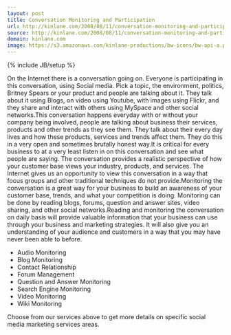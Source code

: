 ```yaml
---
layout: post
title: Conversation Monitoring and Participation
url: http://kinlane.com/2008/08/11/conversation-monitoring-and-participation/
source: http://kinlane.com/2008/08/11/conversation-monitoring-and-participation/
domain: kinlane.com
image: https://s3.amazonaws.com/kinlane-productions/bw-icons/bw-api-a.png
---
```

{% include JB/setup %}

<p>
     On the Internet there is a conversation going on. Everyone is participating in this conversation, using Social media. Pick a topic, the environment, politics, Britney Spears or your product and people are talking about it. They talk about it using Blogs, on video using Youtube, with images using Flickr, and they share and interact with others using MySpace and other social networks.This conversation happens everyday with or without your company being involved, people are talking about business their services, products and other trends as they see them. They talk about their every day lives and how these products, services and trends affect them. They do this in a very open and sometimes brutally honest way.It is critical for every business to at a very least listen in on this conversation and see what people are saying. The conversation provides a realistic perspective of how your customer base views your industry, products, and services. The Internet gives us an opportunity to view this conversation in a way that focus groups and other traditional techniques do not provide.Monitoring the conversation is a great way for your business to build an awareness of your customer base, trends, and what your competition is doing. Monitoring can be done by reading blogs, forums, question and answer sites, video sharing, and other social networks.Reading and monitoring the conversation on daily basis will provide valuable information that your business can use through your business and marketing strategies. It will also give you an understanding of your audience and customers in a way that you may have never been able to before.
</p>
<ul class="servicelist">
     <li>Audio Monitoring
     </li>
     <li>Blog Monitoring
     </li>
     <li>Contact Relationship
     </li>
     <li>Forum Management
     </li>
     <li>Question and Answer Monitoring
     </li>
     <li>Search Engine Monitoring
     </li>
     <li>Video Monitoring
     </li>
     <li>Wiki Monitoring
     </li>
</ul>
<p>
     Choose from our services above to get more details on specific social media marketing services areas.
</p>